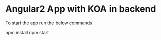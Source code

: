 # Angular2 App with KOA in backend
To start the app run the below commands

npm install
npm start


